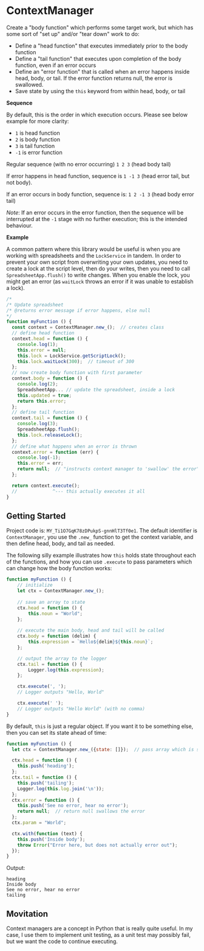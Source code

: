 # ContextManager

Create a "body function" which performs some target work, but which has some sort of "set up" and/or "tear down" work to do:

- Define a "head function" that executes immediately prior to the body function
- Define a "tail function" that executes upon completion of the body function, even if an error occurs
- Define an "error function" that is called when an error happens inside head, body, or tail. If the error function returns null, the error is swallowed.
- Save state by using the `this` keyword from within head, body, or tail

**Sequence**

By default, this is the order in which execution occurs. Please see below example for more clarity:

- `1` is head function
- `2` is body function
- `3` is tail function
- `-1` is error function

Regular sequence (with no error occurring) `1 2 3` (head body tail)

If error happens in head function, sequence is `1 -1 3` (head error tail, but not body).

If an error occurs in body function, sequence is:
`1 2 -1 3` (head body error tail) 

*Note*: If an error occurs in the error function, then the sequence will be interrupted at the `-1` stage with no further execution; this is the intended behaviour.

**Example**

A common pattern where this library would be useful is when you are working with spreadsheets and the `LockService` in tandem. In order to prevent your own script from overwriting your own updates, you need to create a lock at the script level, then do your writes, then you need to call `SpreadsheetApp.flush()` to write changes. When you enable the lock, you might get an error (as `waitLock` throws an error if it was unable to establish a lock).

```js
/* 
/* Update spreadsheet
/* @returns error message if error happens, else null
*/
function myFunction () {
  const context = ContextManager.new_();  // creates class
  // define head function
  context.head = function () {
    console.log(1);
    this.error = null;
    this.lock = LockService.getScriptLock();
    this.lock.waitLock(300);  // timeout of 300
  };
  // now create body function with first parameter
  context.body = function () {
    console.log(2);
    SpreadsheetApp... // update the spreadsheet, inside a lock
    this.updated = true;
    return this.error;
  };
  // define tail function
  context.tail = function () {
    console.log(3);
    SpreadsheetApp.flush();
    this.lock.releaseLock();
  };
  // define what happens when an error is thrown
  context.error = function (err) {
    console.log(-1);
    this.error = err;
    return null;  // "instructs context manager to 'swallow' the error"
  };

  return context.execute();
  //             ^--- this actually executes it all
}
```

## Getting Started

Project code is: `MY_Ti1O7GqK78zDPukpS-gnnHlT3Tf0e1`. The default identifier is `ContextManager`, you use the `.new_` function to get the context variable, and then define head, body, and tail as needed.

The following silly example illustrates how `this` holds state throughout each of the functions, and how you can use `.execute` to pass parameters which can change how the body function works:

```js
function myFunction () {
    // initialize
    let ctx = ContextManager.new_();
    
    // save an array to state
    ctx.head = function () {
        this.noun = "World";
    };
      
    // execute the main body, head and tail will be called
    ctx.body = function (delim) {
        this.expression = `Hello${delim}${this.noun}`;
    };

    // output the array to the logger
    ctx.tail = function () {
        Logger.log(this.expression);
    };

    ctx.execute(', ');
    // Logger outputs "Hello, World"

    ctx.execute(' ');
    // Logger outputs "Hello World" (with no comma)
}
```

By default, `this` is just a regular object. If you want it to be something else, then you can set its state ahead of time:

```js
function myFunction () {
  let ctx = ContextManager.new_({state: []});  // pass array which is state object

  ctx.head = function () { 
    this.push('heading');
  };
  ctx.tail = function () { 
    this.push('tailing');
    Logger.log(this.log.join('\n'));
  };
  ctx.error = function () { 
    this.push('See no error, hear no error');
    return null;  // return null swallows the error
  };   
  ctx.param = "World";

  ctx.with(function (text) {
    this.push('Inside body');
    throw Error("Error here, but does not actually error out");	
  });
}
```

Output:

```
heading
Inside body
See no error, hear no error
tailing
```

## Movitation

Context managers are a concept in Python that is really quite useful. In my case, I use them to implement unit testing, as a unit test may possibly fail, but we want the code to continue executing.

